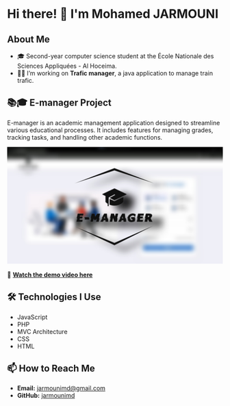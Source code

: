 # Hi there! 👋 I'm Mohamed JARMOUNI

## About Me
- 🎓 Second-year computer science student at the École Nationale des Sciences Appliquées - Al Hoceima.
- 👨‍💻 I’m working on **Trafic manager**, a java application to manage train trafic.

## 📚🎓 E-manager Project

E-manager is an academic management application designed to streamline various educational processes. It includes features for managing grades, tracking tasks, and handling other academic functions.

[![E-manager Demo](https://github.com/jarmounimd/E-manager/blob/main/public/assets/data/thumbnail.jpg)](https://www.youtube.com/watch?v=N-cbUr1bGMc)

🔗 **[Watch the demo video here](https://www.youtube.com/watch?v=N-cbUr1bGMc)**

## 🛠️ Technologies I Use
- JavaScript
- PHP
- MVC Architecture
- CSS
- HTML

## 📫 How to Reach Me
- **Email:** [jarmounimd@gmail.com](mailto:jarmounimd@gmail.com)
- **GitHub:** [jarmounimd](https://github.com/jarmounimd)
